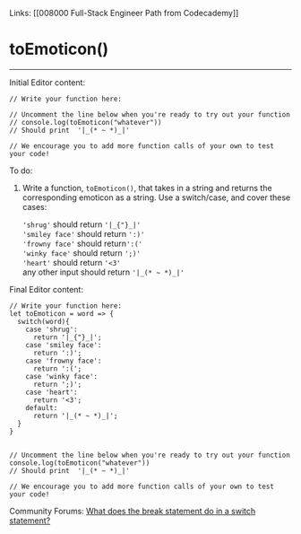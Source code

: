 Links:  [[008000 Full-Stack Engineer Path from Codecademy]]
# toEmoticon()
---
Initial Editor content:

	// Write your function here:

	// Uncomment the line below when you're ready to try out your function
	// console.log(toEmoticon("whatever")) 
	// Should print  '|_(* ~ *)_|'

	// We encourage you to add more function calls of your own to test your code!

To do:
1. Write a function, `toEmoticon()`, that takes in a string and returns the corresponding emoticon as a string. Use a switch/case, and cover these cases:

	`'shrug'` should return `'|_{"}_|'`  
	`'smiley face'` should return `':)'`  
	`'frowny face'` should return`':('`  
	`'winky face'` should return `';)'`  
	`'heart'` should return `'<3'`  
	any other input should return `'|_(* ~ *)_|'`

Final Editor content:

	// Write your function here:
	let toEmoticon = word => {
	  switch(word){
		case 'shrug':
		  return '|_{"}_|';
		case 'smiley face':
		  return ':)';
		case 'frowny face':
		  return ':(';
		case 'winky face':
		  return ';)';
		case 'heart':
		  return '<3';
		default:
		  return '|_(* ~ *)_|';
	  }
	}


	// Uncomment the line below when you're ready to try out your function
	console.log(toEmoticon("whatever")) 
	// Should print  '|_(* ~ *)_|'

	// We encourage you to add more function calls of your own to test your code!

Community Forums:
[What does the break statement do in a switch statement?](https://discuss.codecademy.com/t/what-does-the-break-statement-do-in-a-switch-statement/365552)
